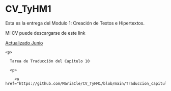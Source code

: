 # CV_TyHM1
Esta es la entrega del Modulo 1:  Creación de Textos e Hipertextos. 

<p>
  
  Mi CV puede descargarse de este link
  
  <p>
    
  [Actualizado Junio](https://github.com/MariaCle/CV_TyHM1/blob/main/CV.pdf)
    
    <p>
      
      Tarea de Traducción del Capitulo 10 
      
      <p>
        
        <a href="https://github.com/MariaCle/CV_TyHM1/blob/main/Traduccion_capitulo_10_CLEMENT_pdf.pdf">Traducción</a>
